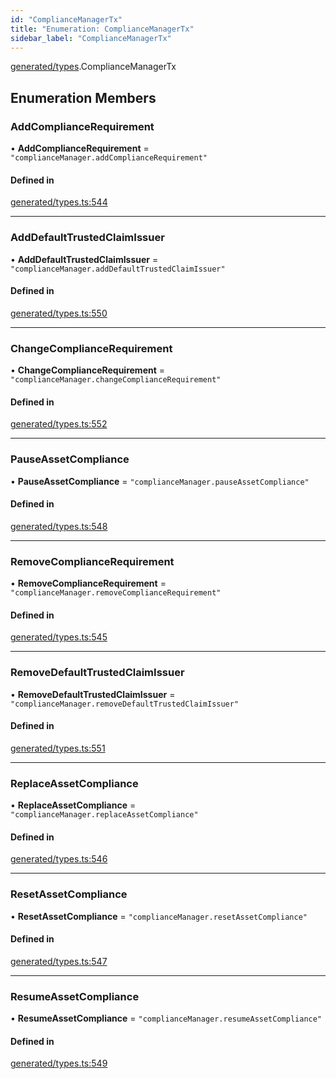 ```yaml
---
id: "ComplianceManagerTx"
title: "Enumeration: ComplianceManagerTx"
sidebar_label: "ComplianceManagerTx"
---
```


[generated/types](../../../../modules/Generated/Types/Types.md).ComplianceManagerTx

## Enumeration Members

### AddComplianceRequirement

• **AddComplianceRequirement** = ``"complianceManager.addComplianceRequirement"``

#### Defined in

[generated/types.ts:544](https://github.com/PolymeshAssociation/polymesh-sdk/blob/95e180d2/src/generated/types.ts#L544)

___

### AddDefaultTrustedClaimIssuer

• **AddDefaultTrustedClaimIssuer** = ``"complianceManager.addDefaultTrustedClaimIssuer"``

#### Defined in

[generated/types.ts:550](https://github.com/PolymeshAssociation/polymesh-sdk/blob/95e180d2/src/generated/types.ts#L550)

___

### ChangeComplianceRequirement

• **ChangeComplianceRequirement** = ``"complianceManager.changeComplianceRequirement"``

#### Defined in

[generated/types.ts:552](https://github.com/PolymeshAssociation/polymesh-sdk/blob/95e180d2/src/generated/types.ts#L552)

___

### PauseAssetCompliance

• **PauseAssetCompliance** = ``"complianceManager.pauseAssetCompliance"``

#### Defined in

[generated/types.ts:548](https://github.com/PolymeshAssociation/polymesh-sdk/blob/95e180d2/src/generated/types.ts#L548)

___

### RemoveComplianceRequirement

• **RemoveComplianceRequirement** = ``"complianceManager.removeComplianceRequirement"``

#### Defined in

[generated/types.ts:545](https://github.com/PolymeshAssociation/polymesh-sdk/blob/95e180d2/src/generated/types.ts#L545)

___

### RemoveDefaultTrustedClaimIssuer

• **RemoveDefaultTrustedClaimIssuer** = ``"complianceManager.removeDefaultTrustedClaimIssuer"``

#### Defined in

[generated/types.ts:551](https://github.com/PolymeshAssociation/polymesh-sdk/blob/95e180d2/src/generated/types.ts#L551)

___

### ReplaceAssetCompliance

• **ReplaceAssetCompliance** = ``"complianceManager.replaceAssetCompliance"``

#### Defined in

[generated/types.ts:546](https://github.com/PolymeshAssociation/polymesh-sdk/blob/95e180d2/src/generated/types.ts#L546)

___

### ResetAssetCompliance

• **ResetAssetCompliance** = ``"complianceManager.resetAssetCompliance"``

#### Defined in

[generated/types.ts:547](https://github.com/PolymeshAssociation/polymesh-sdk/blob/95e180d2/src/generated/types.ts#L547)

___

### ResumeAssetCompliance

• **ResumeAssetCompliance** = ``"complianceManager.resumeAssetCompliance"``

#### Defined in

[generated/types.ts:549](https://github.com/PolymeshAssociation/polymesh-sdk/blob/95e180d2/src/generated/types.ts#L549)
